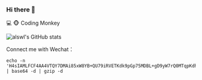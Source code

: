 ### Hi there 👋

💻 🐵 Coding Monkey

![alswl's GitHub stats](https://github-readme-stats.vercel.app/api?username=alswl)

Connect me with Wechat：

```
echo -n 'H4sIAMLFCF4AA4VTQY7DMAi85xW8YB+QU79iRVETKdk9pGp75MDBL+gD9yW7rQ0MTqpKdhRsM8AMjGual57Sst2W++n8tL6Gn7W7jcOULj1tQ/qmyzRvNK/pPNK164jo9yH7Vc79jpp95FHAcnB6Wlx3dcz/Vln1vvUAoFyWAhXn8icK8zoiD4c+CrVLtz40nAxfiWA7TzpgDe2KBYHpAL3sAmbECP46e1JLssot3fxyZoNhMgZEawMphAJ/ZFKoB5OWxyEhARkhA7EjNuLhTkJuEqSwdxw6YH+NSoUMUTMr2TC11KzdzDGmdh9jvzEEEuCkIdSF8Heo4fuxsg42MMOpJKhMOXDwdrgEqkQ9TBJp8LmZ1ThibrGn2ybpHanT92HMfHhdXOhErFYV/gM/ahLuzAQAAA==' | base64 -d | gzip -d
```
